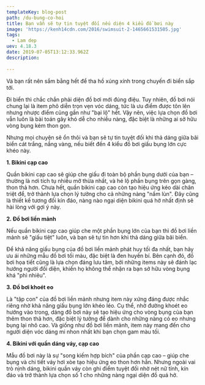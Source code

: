 ```yaml
---
templateKey: blog-post
path: /du-bung-co-hoi
title: Bạn vẫn sẽ tự tin tuyệt đối nếu diện 4 kiểu đồ bơi này
image: 'https://kenh14cdn.com/2016/swimsuit-2-1465661531505.jpg' 
tags:
  - Lam dep
uev: 4.18.3
date: 2019-07-05T13:12:33.962Z
description:
 
---
```



Và bạn rất nên sắm bằng hết để tha hồ xúng xính trong chuyến đi biển sắp tới.


Đi biển thì chắc chắn phải diện đồ bơi mới đúng điệu. Tuy nhiên, đồ bơi nói chung lại là item phô diễn trọn vẹn vóc dáng, tức là ưu điểm được tôn lên nhưng nhược điểm cũng gần như "bại lộ" hết. Vậy nên, việc lựa chọn đồ bơi vẫn luôn là bài toán gây khó dễ cho nhiều nàng, đặc biệt là những ai sở hữu vòng bụng kém thon gọn.

Nhưng mọi chuyện sẽ ổn thôi và bạn sẽ tự tin tuyệt đối khi thả dáng giữa bãi biển cát trắng, nắng vàng, nếu biết đến 4 kiểu đồ bơi giấu bụng lớn cực khéo này.

**1. Bikini cạp cao**

Quần bikini cạp cao sẽ giúp che giấu đi toàn bộ phần bụng dưới của bạn – thường là nơi tích tụ nhiều mỡ thừa nhất, và hé lộ phần bụng trên gọn gàng, thon thả hơn. Chưa hết, quần bikini cạp cao còn tạo hiệu ứng kéo dài chân triệt để, trở thành lựa chọn lý tưởng cho cả những nàng "nấm lùn". Đây cũng là thiết kế tương đối kín đáo, nàng nào ngại diện bikini quá hở nhất định sẽ hài lòng với gợi ý này.


**2. Đồ bơi liền mảnh**

Nếu quần bikini cạp cao giúp che một phần bụng lớn của bạn thì đồ bơi liền mảnh sẽ "giấu tiệt" luôn, và bạn sẽ tự tin hơn khi thả dáng giữa bãi biển.

Để khả năng giấu bụng của đồ bơi liền mảnh phát huy tối đa nhất, bạn hãy ưu ái những mẫu đồ bơi tối màu, đặc biệt là đen huyền bí. Bên cạnh đó, đồ bơi họa tiết cũng là lựa chọn đáng lưu tâm, bởi những items này sẽ đánh lạc hướng người đối diện, khiến họ không thể nhận ra bạn sở hữu vòng bụng khá "phì nhiêu".


**3. Đồ bơi khoét eo**

Là "tập con" của đồ bơi liền mảnh nhưng item này xứng đáng được nhắc riêng nhờ khả năng giấu bụng lớn khéo léo. Cụ thể, nhờ đường khoét eo hướng vào trong, dáng đồ bơi này sẽ tạo hiệu ứng cho vòng bụng của bạn thêm thon thả hơn, đặc biệt lý tưởng để dành cho những nàng có eo nhưng bụng lại nhô cao. Và giống như đồ bơi liền mảnh, item này mang đến cho người diện vóc dáng mi nhon nhất khi bạn chọn gam màu tối.


**4. Bikini với quần dáng váy, cạp cao**

Mẫu đồ bơi này là sự "song kiếm hợp bích" của phần cạp cao – giúp che bụng và chi tiết váy hơi xòe tạo hiệu ứng eo thon hơn hẳn. Nhưng ngoài vai trò nịnh dáng, bikini quần váy còn ghi điểm tuyệt đối nhờ nét nữ tính, kín đáo và trở thành lựa chọn số 1 cho những nàng ngại diện đồ quá hở.